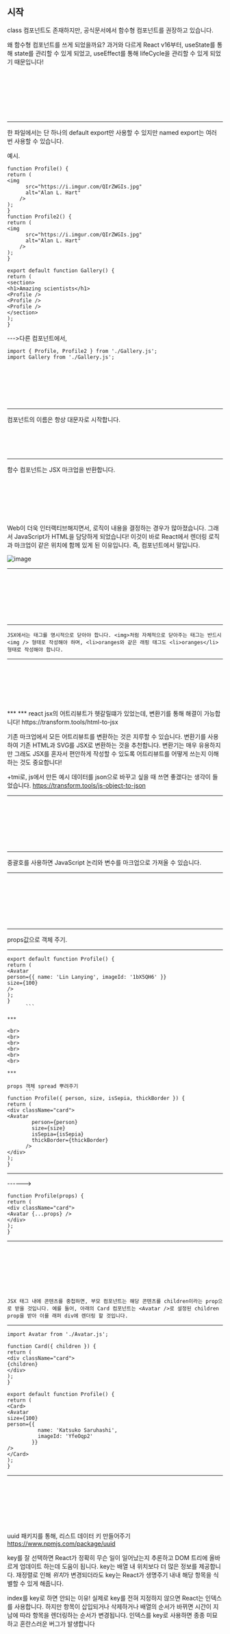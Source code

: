 ## 시작

class 컴포넌트도 존재하지만, 공식문서에서 함수형 컴포넌트를 권장하고 있습니다.

왜 함수형 컴포넌트를 쓰게 되었을까요?
과거와 다르게 React v16부터, useState를 통해 state를 관리할 수 있게 되었고, useEffect를 통해 lifeCycle을 관리할 수 있게 되었기 때문입니다!


<br>
<br>
<br>
<br>
<br>
<br>


***

한 파일에서는 단 하나의 default export만 사용할 수 있지만 named export는 여러 번 사용할 수 있습니다.

예시.
```
function Profile() {
return (
<img
      src="https://i.imgur.com/QIrZWGIs.jpg"
      alt="Alan L. Hart"
    />
);
}
function Profile2() {
return (
<img
      src="https://i.imgur.com/QIrZWGIs.jpg"
      alt="Alan L. Hart"
    />
);
}

export default function Gallery() {
return (
<section>
<h1>Amazing scientists</h1>
<Profile />
<Profile />
<Profile />
</section>
);
}
```
--->다른 컴포넌트에서,
```
import { Profile, Profile2 } from './Gallery.js';
import Gallery from './Gallery.js';
```
<br>
<br>
<br>
<br>
<br>

***

컴포넌트의 이름은 항상 대문자로 시작합니다.
<br>
<br>
<br>
<br>
<br>

***

함수 컴포넌트는 JSX 마크업을 반환합니다.

<br>
<br>
<br>
<br>
<br>
<br>
Web이 더욱 인터랙티브해지면서, 로직이 내용을 결정하는 경우가 많아졌습니다. 그래서 JavaScript가 HTML을 담당하게 되었습니다! 이것이 바로 React에서 렌더링 로직과 마크업이 같은 위치에 함께 있게 된 이유입니다. 즉, 컴포넌트에서 말입니다.

![image](https://github.com/prgrms-web-devcourse/FEDC4-React-Document-Study/assets/124763142/ab2f3b84-77b2-43af-a124-94d5419aa70a)
***
<br>
<br>
<br>
<br>
<br>
<br>


***

```
JSX에서는 태그를 명시적으로 닫아야 합니다. <img>처럼 자체적으로 닫아주는 태그는 반드시 <img /> 형태로 작성해야 하며, <li>oranges와 같은 래핑 태그도 <li>oranges</li> 형태로 작성해야 합니다.
```

***


<br>
<br>
<br>
<br>
<br>
<br>
***
***
react jsx의 어트리뷰트가 헷갈릴떄가 있었는데, 변환기를 통해 해결이 가능합니다! https://transform.tools/html-to-jsx

기존 마크업에서 모든 어트리뷰트를 변환하는 것은 지루할 수 있습니다. 변환기를 사용하여 기존 HTML과 SVG를 JSX로 변환하는 것을 추천합니다. 변환기는 매우 유용하지만 그래도 JSX를 혼자서 편안하게 작성할 수 있도록 어트리뷰트를 어떻게 쓰는지 이해하는 것도 중요합니다!

+tmi로,
js에서 만든 예시 데이터를 json으로 바꾸고 싶을 때 쓰면 좋겠다는 생각이 들었습니다.
https://transform.tools/js-object-to-json

***

<br>
<br>
<br>
<br>
<br>
<br>

***

중괄호를 사용하면 JavaScript 논리와 변수를 마크업으로 가져올 수 있습니다.

***

<br>
<br>
<br>
<br>
<br>
<br>

***

props값으로 객체 주기.

***

```
export default function Profile() {
return (
<Avatar
person={{ name: 'Lin Lanying', imageId: '1bX5QH6' }}
size={100}
/>
);
}
      ```

***

<br>
<br>
<br>
<br>
<br>
<br>

***

props 객체 spread 뿌려주기
      ```
function Profile({ person, size, isSepia, thickBorder }) {
return (
<div className="card">
<Avatar
        person={person}
        size={size}
        isSepia={isSepia}
        thickBorder={thickBorder}
      />
</div>
);
}
```

***

------>
```
function Profile(props) {
return (
<div className="card">
<Avatar {...props} />
</div>
);
}
```

***


<br>
<br>
<br>
<br>
<br>
<br>

```
JSX 태그 내에 콘텐츠를 중첩하면, 부모 컴포넌트는 해당 콘텐츠를 children이라는 prop으로 받을 것입니다. 예를 들어, 아래의 Card 컴포넌트는 <Avatar />로 설정된 children prop을 받아 이를 래퍼 div에 렌더링 할 것입니다.
```

***
```
import Avatar from './Avatar.js';

function Card({ children }) {
return (
<div className="card">
{children}
</div>
);
}

export default function Profile() {
return (
<Card>
<Avatar
size={100}
person={{
          name: 'Katsuko Saruhashi',
          imageId: 'YfeOqp2'
        }}
/>
</Card>
);
}
```

***

<br>
<br>
<br>
<br>
<br>
<br>


uuid 패키지를 통해, 리스트 데이터 키 만들어주기
https://www.npmjs.com/package/uuid

key를 잘 선택하면 React가 정확히 무슨 일이 일어났는지 추론하고 DOM 트리에 올바르게 업데이트 하는데 도움이 됩니다. key는 배열 내 위치보다 더 많은 정보를 제공합니다. 재정렬로 인해 *위치*가 변경되더라도 key는 React가 생명주기 내내 해당 항목을 식별할 수 있게 해줍니다.

index를 key로 하면 안되는 이유!
실제로 key를 전혀 지정하지 않으면 React는 인덱스를 사용합니다. 하지만 항목이 삽입되거나 삭제하거나 배열의 순서가 바뀌면 시간이 지남에 따라 항목을 렌더링하는 순서가 변경됩니다. 인덱스를 key로 사용하면 종종 미묘하고 혼란스러운 버그가 발생합니다
